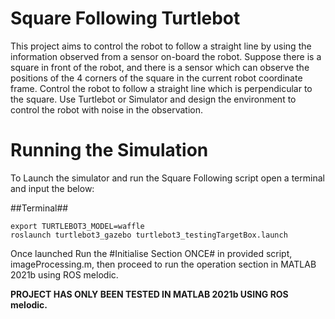 # Square Following Turtlebot 
This project aims to control the robot to follow a straight line by
using the information observed from a sensor on-board the robot.
Suppose there is a square in front of the robot, and there is a
sensor which can observe the positions of the 4 corners of the
square in the current robot coordinate frame. Control the robot to
follow a straight line which is perpendicular to the square. Use
Turtlebot or Simulator and design the environment to control the
robot with noise in the observation.

# Running the Simulation
To Launch the simulator and run the Square Following script open a terminal and input the below:

##Terminal##
```
export TURTLEBOT3_MODEL=waffle
roslaunch turtlebot3_gazebo turtlebot3_testingTargetBox.launch 
```

Once launched Run the #Initialise Section ONCE# in provided script, imageProcessing.m, then proceed to run the operation section in MATLAB 2021b using ROS melodic.

**PROJECT HAS ONLY BEEN TESTED IN MATLAB 2021b USING ROS melodic.**